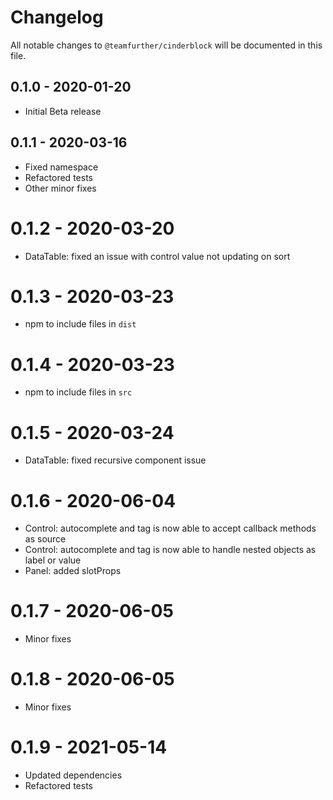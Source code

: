 # Changelog

All notable changes to `@teamfurther/cinderblock` will be documented in this file.

## 0.1.0 - 2020-01-20
- Initial Beta release

## 0.1.1 - 2020-03-16
- Fixed namespace
- Refactored tests
- Other minor fixes

# 0.1.2 - 2020-03-20
- DataTable: fixed an issue with control value not updating on sort

# 0.1.3 - 2020-03-23
- npm to include files in `dist`

# 0.1.4 - 2020-03-23
- npm to include files in `src`

# 0.1.5 - 2020-03-24
- DataTable: fixed recursive component issue

# 0.1.6 - 2020-06-04
- Control: autocomplete and tag is now able to accept callback methods as source
- Control: autocomplete and tag is now able to handle nested objects as label or value
- Panel: added slotProps

# 0.1.7 - 2020-06-05
- Minor fixes

# 0.1.8 - 2020-06-05
- Minor fixes

# 0.1.9 - 2021-05-14
- Updated dependencies
- Refactored tests